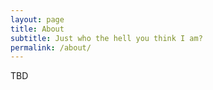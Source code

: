 ```yaml
---
layout: page
title: About
subtitle: Just who the hell you think I am?
permalink: /about/
---
```


TBD
